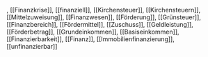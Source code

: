 , [[Finanzkrise]], [[finanziell]], [[Kirchensteuer]], [[Kirchensteuern]], [[Mittelzuweisung]], [[Finanzwesen]], [[Förderung]], [[Grünsteuer]], [[Finanzbereich]], [[Fördermittel]], [[Zuschuss]], [[Geldleistung]], [[Förderbetrag]], [[Grundeinkommen]], [[Basiseinkommen]], [[Finanzierbarkeit]], [[Finanz]], [[Immobilienfinanzierung]], [[unfinanzierbar]]